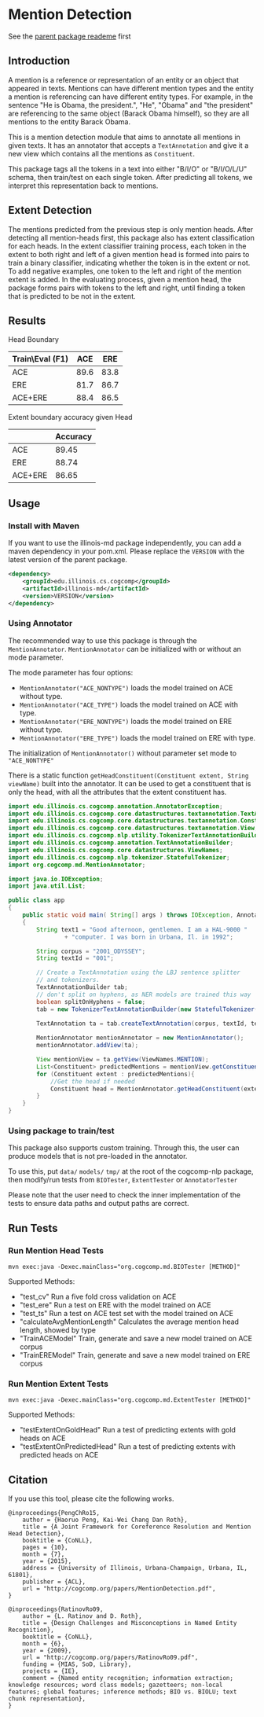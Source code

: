 # Mention Detection

See the [parent package reademe](https://github.com/CogComp/cogcomp-nlp/blob/master/README.md) first

## Introduction

A mention is a reference or representation of an entity or an object that appeared in texts. Mentions can have different mention types and the entity a mention is referencing can have different entity types. For example, in the sentence "He is Obama, the president.", "He", "Obama" and "the president" are referencing to the same object (Barack Obama himself), so they are all mentions to the entity Barack Obama. 

This is a mention detection module that aims to annotate all mentions in given texts. It has an annotator that accepts a `TextAnnotation` and give it a new view which contains all the mentions as `Constituent`.

This package tags all the tokens in a text into either "B/I/O" or "B/I/O/L/U" schema, then train/test on each single token. After predicting all tokens, we interpret this representation back to mentions.

## Extent Detection

The mentions predicted from the previous step is only mention heads. After detecting all mention-heads first, this package also has extent classification for each heads. In the extent classifier training process, each token in the extent to both right and left of a given mention head is formed into pairs to train a binary classifier, indicating whether the token is in the extent or not. To add negative examples, one token to the left and right of the mention extent is added. In the evaluating process, given a mention head, the package forms pairs with tokens to the left and right, until finding a token that is predicted to be not in the extent.

## Results

Head Boundary

| Train\Eval (F1) | ACE  | ERE  |
|-----------------|------|------|
| ACE             | 89.6 | 83.8 |
| ERE             | 81.7 | 86.7 |
| ACE+ERE         | 88.4 | 86.5 |

Extent boundary accuracy given Head

|         | Accuracy |
|---------|----------|
| ACE     | 89.45    |
| ERE     | 88.74    |
| ACE+ERE | 86.65    |

## Usage

### Install with Maven

If you want to use the illinois-md package independently, you can add a maven dependency in your pom.xml. Please replace the `VERSION` with the latest version of the parent package.

```xml
<dependency>
    <groupId>edu.illinois.cs.cogcomp</groupId>
    <artifactId>illinois-md</artifactId>
    <version>VERSION</version>
</dependency>
```

### Using Annotator

The recommended way to use this package is through the `MentionAnnotator`. `MentionAnnotator` can be initialized with or without an mode parameter.

The mode parameter has four options:

- `MentionAnnotator("ACE_NONTYPE")` loads the model trained on ACE without type.
- `MentionAnnotator("ACE_TYPE")` loads the model trained on ACE with type.
- `MentionAnnotator("ERE_NONTYPE")` loads the model trained on ERE without type.
- `MentionAnnotator("ERE_TYPE")` loads the model trained on ERE with type.

The initialization of `MentionAnnotator()` without parameter set mode to `"ACE_NONTYPE"`

There is a static function `getHeadConstituent(Constituent extent, String viewName)` built into the annotator. It can be used to get a constituent that is only the head, with all the attributes that the extent constituent has.


```java
import edu.illinois.cs.cogcomp.annotation.AnnotatorException;
import edu.illinois.cs.cogcomp.core.datastructures.textannotation.TextAnnotation;
import edu.illinois.cs.cogcomp.core.datastructures.textannotation.Constituent;
import edu.illinois.cs.cogcomp.core.datastructures.textannotation.View;
import edu.illinois.cs.cogcomp.nlp.utility.TokenizerTextAnnotationBuilder;
import edu.illinois.cs.cogcomp.annotation.TextAnnotationBuilder;
import edu.illinois.cs.cogcomp.core.datastructures.ViewNames;
import edu.illinois.cs.cogcomp.nlp.tokenizer.StatefulTokenizer;
import org.cogcomp.md.MentionAnnotator;

import java.io.IOException;
import java.util.List;

public class app
{
    public static void main( String[] args ) throws IOException, AnnotatorException
    {
        String text1 = "Good afternoon, gentlemen. I am a HAL-9000 "
                + "computer. I was born in Urbana, Il. in 1992";

        String corpus = "2001_ODYSSEY";
        String textId = "001";

        // Create a TextAnnotation using the LBJ sentence splitter
        // and tokenizers.
        TextAnnotationBuilder tab;
        // don't split on hyphens, as NER models are trained this way
        boolean splitOnHyphens = false;
        tab = new TokenizerTextAnnotationBuilder(new StatefulTokenizer(splitOnHyphens));

        TextAnnotation ta = tab.createTextAnnotation(corpus, textId, text1);
        
        MentionAnnotator mentionAnnotator = new MentionAnnotator();
        mentionAnnotator.addView(ta);

        View mentionView = ta.getView(ViewNames.MENTION);
        List<Constituent> predictedMentions = mentionView.getConstituents();
        for (Constituent extent : predictedMentions){
            //Get the head if needed
            Constituent head = MentionAnnotator.getHeadConstituent(extent, "MENTION_HEAD");
        }
    }
}
```

### Using package to train/test

This package also supports custom training. Through this, the user can produce models that is not pre-loaded in the annotator.

To use this, put `data/` `models/` `tmp/` at the root of the cogcomp-nlp package, then modify/run tests from `BIOTester`, `ExtentTester` or `AnnotatorTester`

Please note that the user need to check the inner implementation of the tests to ensure data paths and output paths are correct.

## Run Tests

### Run Mention Head Tests

`mvn exec:java -Dexec.mainClass="org.cogcomp.md.BIOTester [METHOD]"`

Supported Methods:
 - "test_cv" Run a five fold cross validation on ACE
 - "test_ere" Run a test on ERE with the model trained on ACE
 - "test_ts" Run a test on ACE test set with the model trained on ACE
 - "calculateAvgMentionLength" Calculates the average mention head length, showed by type
 - "TrainACEModel" Train, generate and save a new model trained on ACE corpus
 - "TrainEREModel" Train, generate and save a new model trained on ERE corpus
 
### Run Mention Extent Tests

`mvn exec:java -Dexec.mainClass="org.cogcomp.md.ExtentTester [METHOD]"`

Supported Methods:
 - "testExtentOnGoldHead" Run a test of predicting extents with gold heads on ACE
 - "testExtentOnPredictedHead" Run a test of predicting extents with predicted heads on ACE

## Citation
If you use this tool, please cite the following works.
```
@inproceedings{PengChRo15,
    author = {Haoruo Peng, Kai-Wei Chang Dan Roth},
    title = {A Joint Framework for Coreference Resolution and Mention Head Detection},
    booktitle = {CoNLL},
    pages = {10},
    month = {7},
    year = {2015},
    address = {University of Illinois, Urbana-Champaign, Urbana, IL, 61801},
    publisher = {ACL},
    url = "http://cogcomp.org/papers/MentionDetection.pdf",
}

@inproceedings{RatinovRo09,
    author = {L. Ratinov and D. Roth},
    title = {Design Challenges and Misconceptions in Named Entity Recognition},
    booktitle = {CoNLL},
    month = {6},
    year = {2009},
    url = "http://cogcomp.org/papers/RatinovRo09.pdf",
    funding = {MIAS, SoD, Library},
    projects = {IE},
    comment = {Named entity recognition; information extraction; knowledge resources; word class models; gazetteers; non-local features; global features; inference methods; BIO vs. BIOLU; text chunk representation},
}
```
